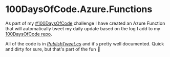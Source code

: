 # 100DaysOfCode.Azure.Functions

As part of my [#100DaysOfCode](http://www.100daysofcode.com/) challenge I have created an Azure Function that will automatically tweet my daily update based on the log I add to my [100DaysOfCode repo](https://github.com/stvnhrlnd/100DaysOfCode/tree/master/Steven).

All of the code is in [*PublishTweet.cs*](https://github.com/stvnhrlnd/100daysofcode-azure-functions/blob/master/100DaysOfCode.Azure.Functions/PublishTweet.cs) and it's pretty well documented. Quick and dirty for sure, but that's part of the fun 🙂

